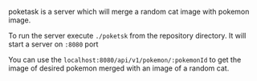 poketask is a server which will merge a random cat image with pokemon image.

To run the server execute `./poketsk` from the repository directory. It will start a server on `:8080` port

You can use the `localhost:8080/api/v1/pokemon/:pokemonId` to get the image of desired pokemon merged with an image of a random cat.
